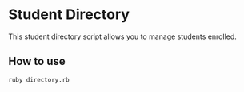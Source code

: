 # Student Directory #
This student directory script allows you to manage students enrolled.

## How to use ##
```shell
ruby directory.rb
```
